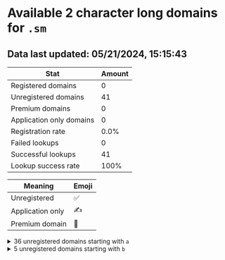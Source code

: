 # Available 2 character long domains for `.sm`

## Data last updated: 05/21/2024, 15:15:43

|Stat|Amount|
|--|--|
|Registered domains|0|
|Unregistered domains|41|
|Premium domains|0|
|Application only domains|0|
|Registration rate|0.0%|
|Failed lookups|0|
|Successful lookups|41|
|Lookup success rate|100%|


|Meaning|Emoji|
|--|--|
|Unregistered|:white_check_mark:|
|Application only|:writing_hand:|
|Premium domain|:gem:|

<details>
<summary>36 unregistered domains starting with <bold><code>a</code></bold></summary>

|Type|Domain|
|--|--|
|:white_check_mark:|`a0.sm`|
|:white_check_mark:|`a1.sm`|
|:white_check_mark:|`a2.sm`|
|:white_check_mark:|`a3.sm`|
|:white_check_mark:|`a4.sm`|
|:white_check_mark:|`a5.sm`|
|:white_check_mark:|`a6.sm`|
|:white_check_mark:|`a7.sm`|
|:white_check_mark:|`a8.sm`|
|:white_check_mark:|`a9.sm`|
|:white_check_mark:|`aa.sm`|
|:white_check_mark:|`ab.sm`|
|:white_check_mark:|`ac.sm`|
|:white_check_mark:|`ad.sm`|
|:white_check_mark:|`ae.sm`|
|:white_check_mark:|`af.sm`|
|:white_check_mark:|`ag.sm`|
|:white_check_mark:|`ah.sm`|
|:white_check_mark:|`ai.sm`|
|:white_check_mark:|`aj.sm`|
|:white_check_mark:|`ak.sm`|
|:white_check_mark:|`al.sm`|
|:white_check_mark:|`am.sm`|
|:white_check_mark:|`an.sm`|
|:white_check_mark:|`ao.sm`|
|:white_check_mark:|`ap.sm`|
|:white_check_mark:|`aq.sm`|
|:white_check_mark:|`ar.sm`|
|:white_check_mark:|`as.sm`|
|:white_check_mark:|`at.sm`|
|:white_check_mark:|`au.sm`|
|:white_check_mark:|`av.sm`|
|:white_check_mark:|`aw.sm`|
|:white_check_mark:|`ax.sm`|
|:white_check_mark:|`ay.sm`|
|:white_check_mark:|`az.sm`|
</details>
<details>
<summary>5 unregistered domains starting with <bold><code>b</code></bold></summary>

|Type|Domain|
|--|--|
|:white_check_mark:|`ba.sm`|
|:white_check_mark:|`bb.sm`|
|:white_check_mark:|`bc.sm`|
|:white_check_mark:|`bd.sm`|
|:white_check_mark:|`be.sm`|
</details>